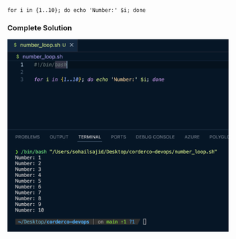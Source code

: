 ```
for i in {1..10}; do echo 'Number:' $i; done
```

### Complete Solution

![level 2](./assets/level2.png)
